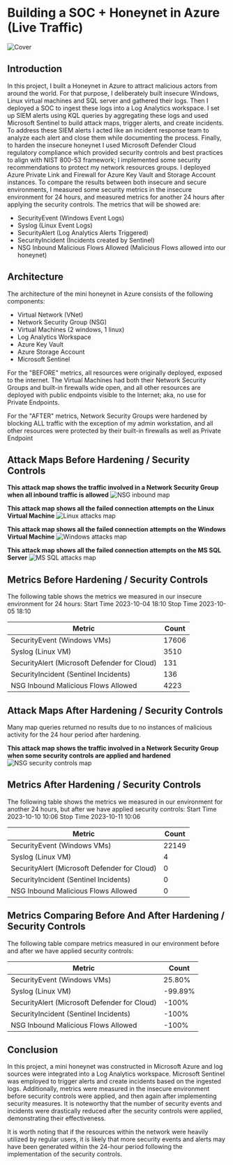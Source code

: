 # Building a SOC + Honeynet in Azure (Live Traffic)
![Cover](https://www.dropbox.com/s/x7gdmk9lbaez42x/cover.png?raw=1)

## Introduction

In this project, I built a Honeynet in Azure to attract malicious actors from around the world. For that purpose, I deliberately built insecure Windows, Linux virtual machines and SQL server and gathered their logs. Then I deployed a SOC to ingest these logs into a Log Analytics workspace. I set up SIEM alerts using KQL queries by aggregating these logs and used Microsoft Sentinel to build attack maps, trigger alerts, and create incidents. To address these SIEM alerts I acted like an incident response team to analyze each alert and close them while documenting the process. Finally, to harden the insecure honeynet I used Microsoft Defender Cloud regulatory compliance which provided security controls and best practices to align with NIST 800-53 framework; I implemented some security recommendations to protect my network resources groups. I deployed Azure Private Link and Firewall for Azure Key Vault and Storage Account instances. To compare the results between both insecure and secure environments, I measured some security metrics in the insecure environment for 24 hours, and measured metrics for another 24 hours after applying the security controls. The metrics that will be showed are:

- SecurityEvent (Windows Event Logs)
- Syslog (Linux Event Logs)
- SecurityAlert (Log Analytics Alerts Triggered)
- SecurityIncident (Incidents created by Sentinel)
- NSG Inbound Malicious Flows Allowed (Malicious Flows allowed into our honeynet)

## Architecture
The architecture of the mini honeynet in Azure consists of the following components:

- Virtual Network (VNet)
- Network Security Group (NSG)
- Virtual Machines (2 windows, 1 linux)
- Log Analytics Workspace
- Azure Key Vault
- Azure Storage Account
- Microsoft Sentinel

For the "BEFORE" metrics, all resources were originally deployed, exposed to the internet. The Virtual Machines had both their Network Security Groups and built-in firewalls wide open, and all other resources are deployed with public endpoints visible to the Internet; aka, no use for Private Endpoints.

For the "AFTER" metrics, Network Security Groups were hardened by blocking ALL traffic with the exception of my admin workstation, and all other resources were protected by their built-in firewalls as well as Private Endpoint

## Attack Maps Before Hardening / Security Controls
**This attack map shows the traffic involved in a Network Security Group when all inbound traffic is allowed**
![NSG inbound map](https://www.dropbox.com/scl/fi/j5lsqz4t27m7qu9q6g7cz/nsg-malicious-allowed-in.png?rlkey=ptzsg5sxi9ydpsjpltm3r5ijy&raw=1)

**This attack map shows all the failed connection attempts on the Linux Virtual Machine**
![Linux attacks map](https://www.dropbox.com/scl/fi/8uo046wfq9e517n09ymea/syslog-ssh-auth-fail.png?rlkey=30b7vs2doal38e8gi3zasee2g&raw=1)

**This attack map shows all the failed connection attempts on the Windows Virtual Machine**
![Windows attacks map](https://www.dropbox.com/scl/fi/6o3aolhnji38ndhgxap59/windows-rdp-smb-auth-fail.png?rlkey=eczgf3sqjtyfdu6lvaoskkx5r&raw=1)

**This attack map shows all the failed connection attempts on the MS SQL Server**
![MS SQL attacks map](https://www.dropbox.com/scl/fi/jg8e3sjbmqao0l3ugnvek/mssql-attack-map.png?rlkey=trn23jss1dkkyh7742upkzj1i&raw=1)

## Metrics Before Hardening / Security Controls

The following table shows the metrics we measured in our insecure environment for 24 hours:
Start Time 2023-10-04 18:10
Stop Time 2023-10-05 18:10

| Metric                                         | Count
| -----------------------------------------------| -----
| SecurityEvent (Windows VMs)                    | 17606
| Syslog (Linux VM)                              | 3510
| SecurityAlert (Microsoft Defender for Cloud)   | 131
| SecurityIncident (Sentinel Incidents)          | 136
| NSG Inbound Malicious Flows Allowed            | 4223

## Attack Maps After Hardening / Security Controls

Many map queries returned no results due to no instances of malicious activity for the 24 hour period after hardening.

**This attack map shows the traffic involved in a Network Security Group when some security controls are applied and hardened**
![NSG security controls map](https://www.dropbox.com/scl/fi/302e0olnytcd0onvspq2d/after-nsg-malicious-allowed-in.png?rlkey=6895tqymx5xfhstiv5fc7vhv1&raw=1)

## Metrics After Hardening / Security Controls

The following table shows the metrics we measured in our environment for another 24 hours, but after we have applied security controls:
Start Time 2023-10-10 10:06
Stop Time	2023-10-11 10:06

| Metric                                         | Count
| -----------------------------------------------| -----
| SecurityEvent (Windows VMs)                    | 22149
| Syslog (Linux VM)                              | 4
| SecurityAlert (Microsoft Defender for Cloud)   | 0
| SecurityIncident (Sentinel Incidents)          | 0
| NSG Inbound Malicious Flows Allowed            | 0

## Metrics Comparing Before And After Hardening / Security Controls

The following table compare metrics measured in our environment before and after we have applied security controls:

| Metric                                         | Count
| -----------------------------------------------| -----
| SecurityEvent (Windows VMs)                    | 25.80%
| Syslog (Linux VM)                              | -99.89%
| SecurityAlert (Microsoft Defender for Cloud)   | -100%
| SecurityIncident (Sentinel Incidents)          | -100%
| NSG Inbound Malicious Flows Allowed            | -100%

## Conclusion

In this project, a mini honeynet was constructed in Microsoft Azure and log sources were integrated into a Log Analytics workspace. Microsoft Sentinel was employed to trigger alerts and create incidents based on the ingested logs. Additionally, metrics were measured in the insecure environment before security controls were applied, and then again after implementing security measures. It is noteworthy that the number of security events and incidents were drastically reduced after the security controls were applied, demonstrating their effectiveness.

It is worth noting that if the resources within the network were heavily utilized by regular users, it is likely that more security events and alerts may have been generated within the 24-hour period following the implementation of the security controls.
